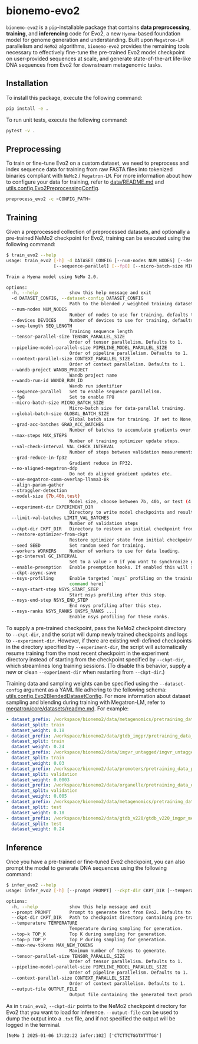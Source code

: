 # bionemo-evo2

`bionemo-evo2` is a `pip`-installable package that contains **data preprocessing**, **training**, and **inferencing** code for Evo2, a new `Hyena`-based foundation model for genome generation and understanding. Built upon `Megatron-LM` parallelism and `NeMo2` algorithms, `bionemo-evo2` provides the remaining tools necessary to effectively fine-tune the pre-trained Evo2 model checkpoint on user-provided sequences at scale, and generate state-of-the-art life-like DNA sequences from Evo2 for downstream metagenomic tasks.

## Installation

To install this package, execute the following command:
```bash
pip install -e .
```

To run unit tests, execute the following command:
```bash
pytest -v .
```

## Preprocessing

To train or fine-tune Evo2 on a custom dataset, we need to preprocess and index sequence data for training from raw FASTA files into tokenized binaries compliant with `NeMo2` / `Megatron-LM`. For more information about how to configure your data for training, refer to [data/README.md](src/bionemo/evo2/data/README.md) and [utils.config.Evo2PreprocessingConfig](src/bionemo/evo2/utils/config.py).

```bash
preprocess_evo2 -c <CONFIG_PATH>
```

## Training

Given a preprocessed collection of preprocessed datasets, and optionally a pre-trained NeMo2 checkpoint for Evo2, training can be executed using the following command:

```bash
$ train_evo2 --help
usage: train_evo2 [-h] -d DATASET_CONFIG [--num-nodes NUM_NODES] [--devices DEVICES] [--seq-length SEQ_LENGTH] [--tensor-parallel-size TENSOR_PARALLEL_SIZE] [--pipeline-model-parallel-size PIPELINE_MODEL_PARALLEL_SIZE] [--context-parallel-size CONTEXT_PARALLEL_SIZE] [--wandb-project WANDB_PROJECT] [--wandb-run-id WANDB_RUN_ID]
                  [--sequence-parallel] [--fp8] [--micro-batch-size MICRO_BATCH_SIZE] [--global-batch-size GLOBAL_BATCH_SIZE] [--grad-acc-batches GRAD_ACC_BATCHES] [--max-steps MAX_STEPS] [--val-check-interval VAL_CHECK_INTERVAL] [--grad-reduce-in-fp32] [--no-aligned-megatron-ddp] [--use-megatron-comm-overlap-llama3-8k] [--align-param-gather] [--straggler-detection] [--model-size {7b,40b,test}] [--experiment-dir EXPERIMENT_DIR] [--limit-val-batches LIMIT_VAL_BATCHES] [--ckpt-dir CKPT_DIR] [--restore-optimizer-from-ckpt] [--seed SEED] [--workers WORKERS] [--gc-interval GC_INTERVAL] [--enable-preemption] [--ckpt-async-save] [--nsys-profiling] [--nsys-start-step NSYS_START_STEP] [--nsys-end-step NSYS_END_STEP] [--nsys-ranks NSYS_RANKS [NSYS_RANKS ...]]

Train a Hyena model using NeMo 2.0.

options:
  -h, --help            show this help message and exit
  -d DATASET_CONFIG, --dataset-config DATASET_CONFIG
                        Path to the blended / weighted training dataset configuration YAML.
  --num-nodes NUM_NODES
                        Number of nodes to use for training, defaults to 1.
  --devices DEVICES     Number of devices to use for training, defaults to 1.
  --seq-length SEQ_LENGTH
                        Training sequence length
  --tensor-parallel-size TENSOR_PARALLEL_SIZE
                        Order of tensor parallelism. Defaults to 1.
  --pipeline-model-parallel-size PIPELINE_MODEL_PARALLEL_SIZE
                        Order of pipeline parallelism. Defaults to 1.
  --context-parallel-size CONTEXT_PARALLEL_SIZE
                        Order of context parallelism. Defaults to 1.
  --wandb-project WANDB_PROJECT
                        Wandb project name
  --wandb-run-id WANDB_RUN_ID
                        Wandb run identifier
  --sequence-parallel   Set to enable sequence parallelism.
  --fp8                 Set to enable FP8
  --micro-batch-size MICRO_BATCH_SIZE
                        Micro-batch size for data-parallel training.
  --global-batch-size GLOBAL_BATCH_SIZE
                        Global batch size for training. If set to None, infer it from the TP, CP, and PP parameters.
  --grad-acc-batches GRAD_ACC_BATCHES
                        Number of batches to accumulate gradients over.
  --max-steps MAX_STEPS
                        Number of training optimizer update steps.
  --val-check-interval VAL_CHECK_INTERVAL
                        Number of steps between validation measurements and model checkpoints.
  --grad-reduce-in-fp32
                        Gradient reduce in FP32.
  --no-aligned-megatron-ddp
                        Do not do aligned gradient updates etc.
  --use-megatron-comm-overlap-llama3-8k
  --align-param-gather
  --straggler-detection
  --model-size {7b,40b,test}
                        Model size, choose between 7b, 40b, or test (4 layers, less than 1b).
  --experiment-dir EXPERIMENT_DIR
                        Directory to write model checkpoints and results to.
  --limit-val-batches LIMIT_VAL_BATCHES
                        Number of validation steps
  --ckpt-dir CKPT_DIR   Directory to restore an initial checkpoint from. Use this for supervised fine-tuning.
  --restore-optimizer-from-ckpt
                        Restore optimizer state from initial checkpoint. Defaults to False.
  --seed SEED           Set random seed for training.
  --workers WORKERS     Number of workers to use for data loading.
  --gc-interval GC_INTERVAL
                        Set to a value > 0 if you want to synchronize garbage collection, will do gc every gc-interval steps.
  --enable-preemption   Enable preemption hooks. If enabled this will save a checkpoint whenver slurm exits.
  --ckpt-async-save
  --nsys-profiling      Enable targeted `nsys` profiling on the training loop for a defined step range. To actually get profiling output you must run the whole program with `nsys`. For example: `nsys profile -s none -o output_report_name -t cuda,nvtx --force-overwrite true --capture-range=cudaProfilerApi --capture-range-end=stop [regular python
                        command here]`
  --nsys-start-step NSYS_START_STEP
                        Start nsys profiling after this step.
  --nsys-end-step NSYS_END_STEP
                        End nsys profiling after this step.
  --nsys-ranks NSYS_RANKS [NSYS_RANKS ...]
                        Enable nsys profiling for these ranks.
```

To supply a pre-trained checkpoint, pass the NeMo2 checkpoint directory to `--ckpt-dir`, and the script will dump newly trained checkpoints and logs to `--experiment-dir`. However, if there are existing well-defined checkpoints in the directory specified by `--experiment-dir`, the script will automatically resume training from the most recent checkpoint in the experiment directory instead of starting from the checkpoint specified by `--ckpt-dir`, which streamlines long training sessions. (To disable this behavior, supply a new or clean `--experiment-dir` when restarting from `--ckpt-dir`.)

Training data and sampling weights can be specified using the `--dataset-config` argument as a YAML file adhering to the following schema: [utils.config.Evo2BlendedDatasetConfig](src/bionemo/evo2/utils/config.py). For more information about dataset sampling and blending during training with Megatron-LM, refer to [megatron/core/datasets/readme.md](https://github.com/NVIDIA/Megatron-LM/blob/main/megatron/core/datasets/readme.md). For example:

```yaml
- dataset_prefix: /workspace/bionemo2/data/metagenomics/pretraining_data_metagenomics/data_metagenomics_train_text_CharLevelTokenizer_document
  dataset_split: train
  dataset_weight: 0.18
- dataset_prefix: /workspace/bionemo2/data/gtdb_imgpr/pretraining_data_gtdb_imgpr/data_gtdb_imgpr_train_text_CharLevelTokenizer_document
  dataset_split: train
  dataset_weight: 0.24
- dataset_prefix: /workspace/bionemo2/data/imgvr_untagged/imgvr_untagged_data/data_imgvr_train_text_CharLevelTokenizer_document
  dataset_split: train
  dataset_weight: 0.03
- dataset_prefix: /workspace/bionemo2/data/promoters/pretraining_data_promoters/data_promoters_valid_text_CharLevelTokenizer_document
  dataset_split: validation
  dataset_weight: 0.0003
- dataset_prefix: /workspace/bionemo2/data/organelle/pretraining_data_organelle/data_organelle_valid_text_CharLevelTokenizer_document
  dataset_split: validation
  dataset_weight: 0.005
- dataset_prefix: /workspace/bionemo2/data/metagenomics/pretraining_data_metagenomics/data_metagenomics_test_text_CharLevelTokenizer_document
  dataset_split: test
  dataset_weight: 0.18
- dataset_prefix: /workspace/bionemo2/data/gtdb_v220/gtdb_v220_imgpr_merged_data/data_gtdb_imgpr_test_text_CharLevelTokenizer_document
  dataset_split: test
  dataset_weight: 0.24
```

## Inference

Once you have a pre-trained or fine-tuned Evo2 checkpoint, you can also prompt the model to generate DNA sequences using the following command:

```bash
$ infer_evo2 --help
usage: infer_evo2 [-h] [--prompt PROMPT] --ckpt-dir CKPT_DIR [--temperature TEMPERATURE] [--top-k TOP_K] [--top-p TOP_P] [--max-new-tokens MAX_NEW_TOKENS] [--tensor-parallel-size TENSOR_PARALLEL_SIZE] [--pipeline-model-parallel-size PIPELINE_MODEL_PARALLEL_SIZE] [--context-parallel-size CONTEXT_PARALLEL_SIZE] [--output-file OUTPUT_FILE]

options:
  -h, --help            show this help message and exit
  --prompt PROMPT       Prompt to generate text from Evo2. Defaults to a phylogenetic lineage tag for E coli.
  --ckpt-dir CKPT_DIR   Path to checkpoint directory containing pre-trained Evo2 model.
  --temperature TEMPERATURE
                        Temperature during sampling for generation.
  --top-k TOP_K         Top K during sampling for generation.
  --top-p TOP_P         Top P during sampling for generation.
  --max-new-tokens MAX_NEW_TOKENS
                        Maximum number of tokens to generate.
  --tensor-parallel-size TENSOR_PARALLEL_SIZE
                        Order of tensor parallelism. Defaults to 1.
  --pipeline-model-parallel-size PIPELINE_MODEL_PARALLEL_SIZE
                        Order of pipeline parallelism. Defaults to 1.
  --context-parallel-size CONTEXT_PARALLEL_SIZE
                        Order of context parallelism. Defaults to 1.
  --output-file OUTPUT_FILE
                        Output file containing the generated text produced by the Evo2 model. If not provided, the output will be logged.
```

As in `train_evo2`, `--ckpt-dir` points to the NeMo2 checkpoint directory for Evo2 that you want to load for inference. `--output-file` can be used to dump the output into a `.txt` file, and if not specified the output will be logged in the terminal.

```
[NeMo I 2025-01-06 17:22:22 infer:102] ['CTCTTCTGGTATTTGG']
```
